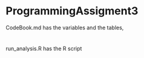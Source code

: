 # ProgrammingAssigment3
CodeBook.md has the variables and the tables,
#
run_analysis.R has the R script
